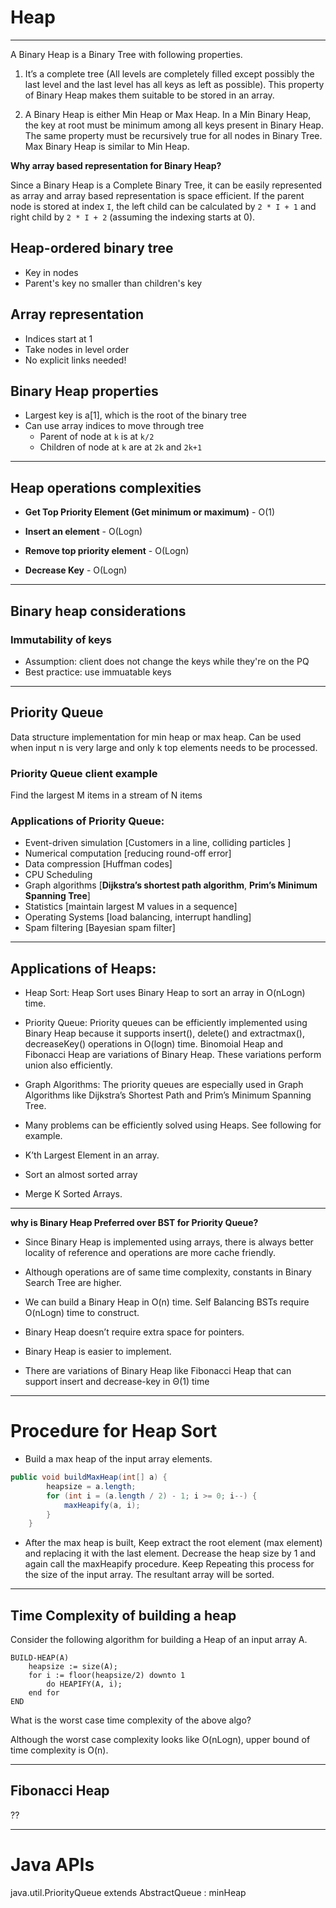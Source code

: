 # Heap
---

A Binary Heap is a Binary Tree with following properties.

1) It’s a complete tree (All levels are completely filled except possibly the last level and the last level has all keys as left as possible). This property of Binary Heap makes them suitable to be stored in an array.

2) A Binary Heap is either Min Heap or Max Heap. In a Min Binary Heap, the key at root must be minimum among all keys present in Binary Heap. The same property must be recursively true for all nodes in Binary Tree. Max Binary Heap is similar to Min Heap.

**Why array based representation for Binary Heap?**

Since a Binary Heap is a Complete Binary Tree, it can be easily represented as array and array based representation is space efficient. If the parent node is stored at index `I`, the left child can be calculated by `2 * I + 1` and right child by `2 * I + 2` (assuming the indexing starts at 0).

## Heap-ordered binary tree
- Key in nodes
- Parent's key no smaller than children's key

## Array representation

- Indices start at 1
- Take nodes in level order
- No explicit links needed!

## Binary Heap properties

- Largest key is a[1], which is the root of the binary tree
- Can use array indices to move through tree
	- Parent of node at `k` is at `k/2`
	- Children of node at `k` are at `2k` and `2k+1`
	
---

## Heap operations complexities

- **Get Top Priority Element (Get minimum or maximum)** - O(1)

- **Insert an element** - O(Logn)

- **Remove top priority element** - O(Logn)

- **Decrease Key** - O(Logn)

---

## Binary heap considerations

### Immutability of keys
- Assumption: client does not change the keys while they're on the PQ
- Best practice: use immuatable keys


---

## Priority Queue

Data structure implementation for min heap or max heap. Can be used when input n is very large and only k top elements needs to be processed.


### Priority Queue client example

Find the largest M items in a stream of N items


### Applications of Priority Queue:

- Event-driven simulation [Customers in a line, colliding particles ]
- Numerical computation [reducing round-off error]
- Data compression [Huffman codes]
- CPU Scheduling
- Graph algorithms [**Dijkstra’s shortest path algorithm**, **Prim’s Minimum Spanning Tree**]
- Statistics [maintain largest M values in a sequence]
- Operating Systems [load balancing, interrupt handling]
- Spam filtering [Bayesian spam filter]

---


## Applications of Heaps:

- Heap Sort: Heap Sort uses Binary Heap to sort an array in O(nLogn) time.

- Priority Queue: Priority queues can be efficiently implemented using Binary Heap because it supports insert(), delete() and extractmax(), decreaseKey() 	operations in O(logn) time. Binomoial Heap and Fibonacci Heap are variations of Binary Heap. These variations perform union also efficiently.

- Graph Algorithms: The priority queues are especially used in Graph Algorithms like Dijkstra’s Shortest Path and Prim’s Minimum Spanning Tree.

- Many problems can be efficiently solved using Heaps. See following for example.

- K’th Largest Element in an array.

- Sort an almost sorted array

- Merge K Sorted Arrays.

---

**why is Binary Heap Preferred over BST for Priority Queue?**

- Since Binary Heap is implemented using arrays, there is always better locality of reference and operations are more cache friendly.

- Although operations are of same time complexity, constants in Binary Search Tree are higher.

- We can build a Binary Heap in O(n) time. Self Balancing BSTs require O(nLogn) time to construct.

- Binary Heap doesn’t require extra space for pointers.

- Binary Heap is easier to implement.

- There are variations of Binary Heap like Fibonacci Heap that can support insert and decrease-key in Θ(1) time

---

# Procedure for Heap Sort

- Build a max heap of the input array elements.

```java
public void buildMaxHeap(int[] a) {
		heapsize = a.length;
		for (int i = (a.length / 2) - 1; i >= 0; i--) {
			maxHeapify(a, i);
		}
	}
```

- After the max heap is built, Keep extract the root element (max element) and replacing it with the last element. Decrease the heap size by 1 and again call the maxHeapify procedure. Keep Repeating this process for the size of the input array. The resultant array will be sorted.

 

---

## Time Complexity of building a heap

Consider the following algorithm for building a Heap of an input array A.
```
BUILD-HEAP(A) 
    heapsize := size(A); 
    for i := floor(heapsize/2) downto 1 
        do HEAPIFY(A, i); 
    end for 
END
```
What is the worst case time complexity of the above algo?

Although the worst case complexity looks like O(nLogn), upper bound of time complexity is O(n).


--- 


## Fibonacci Heap

??

---
# Java APIs

java.util.PriorityQueue<E> extends AbstractQueue<E> :  minHeap